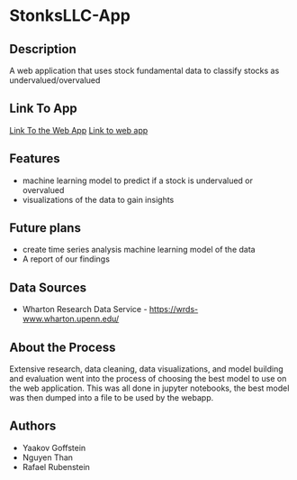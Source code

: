 # StonksLLC-App

## Description
A web application that uses stock fundamental data to classify stocks as undervalued/overvalued

## Link To App
<a href="https://stonksllc.streamlit.app/" target = "_blank"> Link To the Web App</a>
[Link to web app](https://stonksllc.streamlit.app/)

## Features
- machine learning model to predict if a stock is undervalued or overvalued
- visualizations of the data to gain insights 


## Future plans 
- create time series analysis machine learning model of the data 
- A report of our findings 

## Data Sources
- Wharton Research Data Service - https://wrds-www.wharton.upenn.edu/

## About the Process

Extensive research, data cleaning, data visualizations, and model building and evaluation went into the process of choosing the best model to use on the web application. This was all done in jupyter notebooks, the best model was then dumped into a file to be used by the webapp. 

## Authors 
- Yaakov Goffstein 
- Nguyen Than
- Rafael Rubenstein
